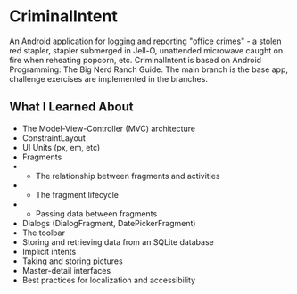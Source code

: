 # CriminalIntent 
An Android application for logging and reporting "office crimes" - a stolen red stapler, stapler submerged in Jell-O, unattended microwave caught on fire when reheating popcorn, etc. CriminalIntent is based on Android Programming: The Big Nerd Ranch Guide. The main branch is the base app, challenge exercises are implemented in the branches.

## What I Learned About
- The Model-View-Controller (MVC) architecture
- ConstraintLayout
- UI Units (px, em, etc)
- Fragments
- - The relationship between fragments and activities
- - The fragment lifecycle
- - Passing data between fragments
- Dialogs (DialogFragment, DatePickerFragment)
- The toolbar
- Storing and retrieving data from an SQLite database
- Implicit intents
- Taking and storing pictures
- Master-detail interfaces
- Best practices for localization and accessibility
